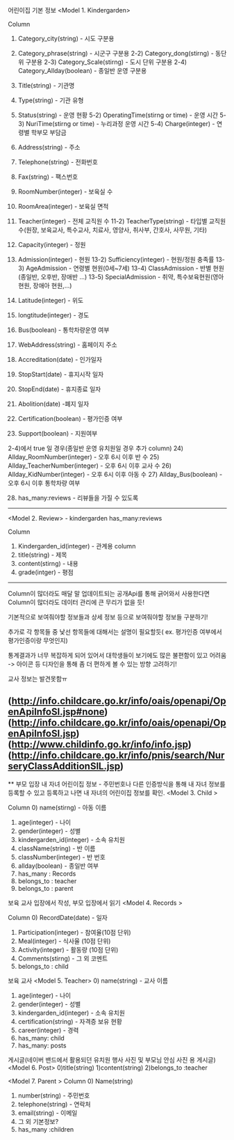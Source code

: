 어린이집 기본 정보
<Model 1. Kindergarden>

Column 
1) Category_city(string) - 시도 구분용 
2) Category_phrase(string) - 시군구 구분용
2-2) Category_dong(stirng) - 동단위 구분용
2-3) Category_Scale(stirng) - 도시 단위 구분용
2-4) Category_Allday(boolean) - 종일반 운영 구분용 
3) Title(string) - 기관명
4) Type(string) - 기관 유형
5) Status(string) - 운영 현황
5-2) OperatingTime(stirng or time) - 운영 시간
5-3) NuriTime(stirng or time) - 누리과정 운영 시간
5-4) Charge(integer) - 연령별 학부모 부담금
6) Address(string) - 주소
7) Telephone(string) - 전화번호
8) Fax(string) - 팩스번호

9) RoomNumber(integer) - 보육실 수
10) RoomArea(integer) - 보육실 면적
11) Teacher(integer) - 전체 교직원 수
11-2) TeacherType(string) - 타입별 교직원수(원장, 보육교사, 특수교사, 치료사, 영양사, 취사부, 간호사, 사무원, 기타)
12) Capacity(integer) - 정원
13) Admission(integer) - 현원
13-2) Sufficiency(integer) - 현원/정원 충족률
13-3) AgeAdmission - 연령별 현원(0세~7세)
13-4) ClassAdmission - 반별 현원(종일반, 오후반, 장애반 ...)
13-5) SpecialAdmission - 취약, 특수보육현원(영아 현원, 장애아 현원,...)

14) Latitude(integer) - 위도
15) longtitude(integer) - 경도
16) Bus(boolean) - 통학차량운영 여부
17) WebAddress(string) - 홈페이지 주소
18) Accreditation(date) - 인가일자
19) StopStart(date) - 휴지시작 일자
20) StopEnd(date) - 휴지종료 일자
21) Abolition(date) -폐지 일자

22) Certification(boolean) - 평가인증 여부
23) Support(boolean) - 지원여부

2-4)에서 true 일 경우(종일반 운영 유치원일 경우 추가 column)
24) Allday_RoomNumber(integer) - 오후 6시 이후 반 수
25) Allday_TeacherNumber(integer) - 오후 6시 이후 교사 수
26) Allday_KidNumber(integer) - 오후 6시 이후 아동 수
27) Allday_Bus(boolean) -오후 6시 이후 통학차량 여부

28) has_many:reviews - 리뷰들을 가질 수 있도록
------------------------------------------------------------------------

<Model 2. Review> - kindergarden has_many:reviews

Column
1) Kindergarden_id(integer) - 관계용 column
2) title(string) - 제목
3) content(stirng) - 내용
4) grade(intger) - 평점
------------------------------------------------------------------------

Column이 많더라도 매달 말 업데이트되는 공개Api를 통해 긁어와서 사용한다면 Column이 많더라도 데이터 관리에 큰 무리가 없을 듯!

기본적으로 보여줘야할 정보들과 상세 정보 등으로 보여줘야할 정보들 구분하기!

추가로 각 항목들 중 낯선 항목들에 대해서는 설명이 필요할듯( ex. 평가인증 여부에서 평가인증이랑 무엇인지)

통계결과가 너무 복잡하게 되어 있어서 대학생들이 보기에도 많은 불편함이 있고 어려움 -> 아이콘 등 디자인을 통해 좀 더 편하게 볼 수 있는 방향 고려하기! 

교사 정보는 발견못함ㅠ

(http://info.childcare.go.kr/info/oais/openapi/OpenApiInfoSl.jsp#none)
(http://info.childcare.go.kr/info/oais/openapi/OpenApiInfoSl.jsp)
(http://www.childinfo.go.kr/info/info.jsp)
(http://info.childcare.go.kr/info/pnis/search/NurseryClassAdditionSlL.jsp)
------------------------------------------------------------------------
**
부모 입장
내 자녀 어린이집 정보 - 주민번호나 다른 인증방식을 통해 내 자녀 정보를 등록할 수 있고 등록하고 나면 내 자녀의 어린이집 정보를 확인. 
<Model 3. Child >

Column
0) name(stirng) - 아동 이름
1) age(integer) - 나이
2) gender(integer) - 성별
3) kindergarden_id(integer) - 소속 유치원 
4) className(string) - 반 이름
5) classNumber(integer) - 반 번호
6) allday(boolean) - 종일반 여부
7) has_many : Records
8) belongs_to : teacher
9) belongs_to : parent

보육 교사 입장에서 작성, 부모 입장에서 읽기
<Model 4. Records >

Column
0) RecordDate(date) - 일자
1) Participation(integer) - 참여율(10점 단위)
2) Meal(integer) - 식사율 (10점 단위)
3) Activity(integer) - 활동량 (10점 단위)
4) Comments(stirng) - 그 외 코멘트
5) belongs_to : child

보육 교사
<Model 5. Teacher>
0) name(string) - 교사 이름
1) age(integer) - 나이
2) gender(integer) - 성별
3) kindergarden_id(integer) - 소속 유치원
4) certification(string) - 자격증 보유 현황
5) career(integer) - 경력
6) has_many: child
7) has_many: posts

게시글(네이버 밴드에서 활용되던 유치원 행사 사진 및 부모님 안심 사진 용 게시글)
<Model 6. Post>
0)title(string)
1)content(string)
2)belongs_to :teacher

<Model 7.  Parent >
Column
0) Name(string) 
1) number(string) - 주민번호
2) telephone(string) - 연락처
3) email(string) - 이메일
4) 그 외 기본정보?
5) has_many :children
